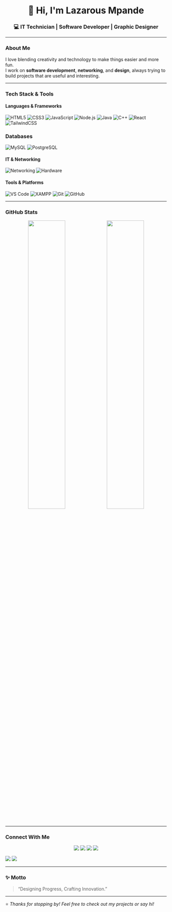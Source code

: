 <!-- Profile Header -->
<h1 align="center">👋 Hi, I'm Lazarous Mpande</h1>
<h3 align="center">💻 IT Technician | Software Developer | Graphic Designer</h3>

---

###  About Me  

I love blending creativity and technology to make things easier and more fun.  
I work on **software development**, **networking**, and **design**, always trying to build projects that are useful and interesting.  

---

###  Tech Stack & Tools  

#### Languages & Frameworks  
![HTML5](https://img.shields.io/badge/HTML5-E34F26?style=for-the-badge&logo=html5&logoColor=white)
![CSS3](https://img.shields.io/badge/CSS3-1572B6?style=for-the-badge&logo=css3&logoColor=white)
![JavaScript](https://img.shields.io/badge/JavaScript-F7DF1E?style=for-the-badge&logo=javascript&logoColor=black)
![Node.js](https://img.shields.io/badge/Node.js-339933?style=for-the-badge&logo=node.js&logoColor=white)
![Java](https://img.shields.io/badge/Java-007396?style=for-the-badge&logo=openjdk&logoColor=white)
![C++](https://img.shields.io/badge/C++-00599C?style=for-the-badge&logo=cplusplus&logoColor=white)
![React](https://img.shields.io/badge/React-20232A?style=for-the-badge&logo=react&logoColor=61DAFB)
![TailwindCSS](https://img.shields.io/badge/TailwindCSS-38B2AC?style=for-the-badge&logo=tailwind-css&logoColor=white)


### Databases
![MySQL](https://img.shields.io/badge/MySQL-4479A1?style=for-the-badge&logo=mysql&logoColor=white)
![PostgreSQL](https://img.shields.io/badge/PostgreSQL-336791?style=for-the-badge&logo=postgresql&logoColor=white)



####  IT & Networking  
![Networking](https://img.shields.io/badge/Networking-0078D7?style=for-the-badge&logo=cisco&logoColor=white)
![Hardware](https://img.shields.io/badge/Hardware-4A90E2?style=for-the-badge&logo=dell&logoColor=white)

####  Tools & Platforms  
![VS Code](https://img.shields.io/badge/VS%20Code-0078D4?style=for-the-badge&logo=visualstudiocode&logoColor=white)
![XAMPP](https://img.shields.io/badge/XAMPP-F37623?style=for-the-badge&logo=xampp&logoColor=white)
![Git](https://img.shields.io/badge/Git-F05032?style=for-the-badge&logo=git&logoColor=white)
![GitHub](https://img.shields.io/badge/GitHub-181717?style=for-the-badge&logo=github&logoColor=white)

---

### GitHub Stats  

<p align="center">
  <img width="48%" src="https://github-readme-stats.vercel.app/api?username=Lazarous-Mpande&show_icons=true&theme=tokyonight" />
  <img width="48%" src="https://github-readme-streak-stats.herokuapp.com/?user=Lazarous-Mpande&theme=tokyonight" />
</p>

---

###  Connect With Me  

<p align="center">
  <a href="mailto:lazarousmpande@gmail.com"><img src="https://img.shields.io/badge/Email-D14836?style=for-the-badge&logo=gmail&logoColor=white" /></a>
  <a href="https://www.facebook.com/share/17WjcgX2oC/"><img src="https://img.shields.io/badge/Facebook-1877F2?style=for-the-badge&logo=facebook&logoColor=white" /></a>
    <a href="https://wa.me/260962225804"><img src="https://img.shields.io/badge/WhatsApp-25D366?style=for-the-badge&logo=whatsapp&logoColor=white" /></a>
    <a href="https://www.instagram.com/lazarous_mpande2?igsh=MXV2Ymo0d3gxNHVj"><img src="https://img.shields.io/badge/Instagram-E4405F?style=for-the-badge&logo=instagram&logoColor=white" /></a>

<a href="www.linkedin.com/in/
lazarous-mpande-43267a33a"><img src="https://img.shields.io/badge/LinkedIn-0077B5?style=for-the-badge&logo=linkedin&logoColor=white" /></a>
  <a href="https://github.com/Lazarous-Mpande"><img src="https://img.shields.io/badge/GitHub-181717?style=for-the-badge&logo=github&logoColor=white" /></a>
</p>

---

### ✨ Motto  
> “Designing Progress, Crafting Innovation.”

---

⭐ *Thanks for stopping by! Feel free to check out my projects or say hi!*
